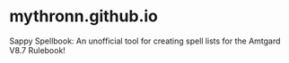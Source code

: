 # mythronn.github.io
Sappy Spellbook: An unofficial tool for creating spell lists for the Amtgard V8.7 Rulebook!

